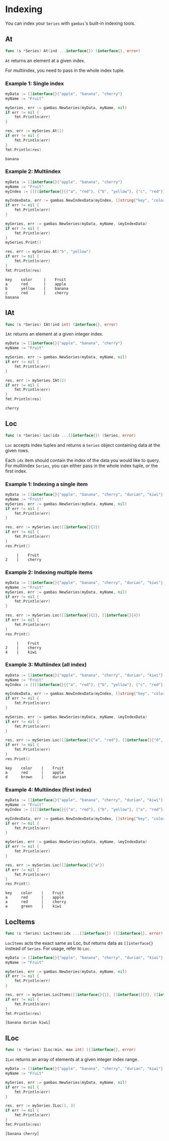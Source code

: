 # Indexing

You can index your `Series` with `gambas`'s built-in indexing tools.

## At

```go
func (s *Series) At(ind ...interface{}) (interface{}, error)
```

`At` returns an element at a given index.

For multiindex, you need to pass in the whole index tuple.

### Example 1: Single index

```go
myData := []interface{}{"apple", "banana", "cherry"}
myName := "Fruit"

mySeries, err := gambas.NewSeries(myData, myName, nil)
if err != nil {
    fmt.Println(err)
}

res, err := mySeries.At(1)
if err != nil {
    fmt.Println(err)
}
fmt.Println(res)
```
```
banana
```

### Example 2: Multiindex

```go
myData := []interface{}{"apple", "banana", "cherry"}
myName := "Fruit"
myIndex := [][]interface{}{{"a", "red"}, {"b", "yellow"}, {"c", "red"}}

myIndexData, err := gambas.NewIndexData(myIndex, []string{"key", "color"})
if err != nil {
    fmt.Println(err)
}

mySeries, err := gambas.NewSeries(myData, myName, &myIndexData)
if err != nil {
    fmt.Println(err)
}
mySeries.Print()

res, err := mySeries.At("b", "yellow")
if err != nil {
    fmt.Println(err)
}
fmt.Println(res)
```
```
key    color     |    Fruit     
a      red       |    apple     
b      yellow    |    banana    
c      red       |    cherry    
banana
```

## IAt

```go
func (s *Series) IAt(ind int) (interface{}, error)
```

`IAt` returns an element at a given integer index.

```go
myData := []interface{}{"apple", "banana", "cherry"}
myName := "Fruit"

mySeries, err := gambas.NewSeries(myData, myName, nil)
if err != nil {
    fmt.Println(err)
}

res, err := mySeries.IAt(2)
if err != nil {
    fmt.Println(err)
}
fmt.Println(res)
```
```
cherry
```

## Loc

```go
func (s *Series) Loc(idx ...[]interface{}) (Series, error)
```

`Loc` accepts index tuples and returns a `Series` object containing data at the given rows.

Each `idx` item should contain the index of the data you would like to query. For multiindex `Series`, you can either pass in the whole index tuple, or the first index.

### Example 1: Indexing a single item

```go
myData := []interface{}{"apple", "banana", "cherry", "durian", "kiwi"}
myName := "Fruit"
mySeries, err := gambas.NewSeries(myData, myName, nil)
if err != nil {
    fmt.Println(err)
}

res, err := mySeries.Loc([]interface{}{2})
if err != nil {
    fmt.Println(err)
}
res.Print()
```
```
     |    Fruit     
2    |    cherry
```

### Example 2: Indexing multiple items

```go
myData := []interface{}{"apple", "banana", "cherry", "durian", "kiwi"}
myName := "Fruit"
mySeries, err := gambas.NewSeries(myData, myName, nil)
if err != nil {
    fmt.Println(err)
}

res, err := mySeries.Loc([]interface{}{2}, []interface{}{4})
if err != nil {
    fmt.Println(err)
}
res.Print()
```
```
     |    Fruit     
2    |    cherry    
4    |    kiwi
```

### Example 3: Multiindex (all index)

```go
myData := []interface{}{"apple", "banana", "cherry", "durian", "kiwi"}
myName := "Fruit"
myIndex := [][]interface{}{{"a", "red"}, {"b", "yellow"}, {"c", "red"}, {"d", "brown"}, {"e", "green"}}

myIndexData, err := gambas.NewIndexData(myIndex, []string{"key", "color"})
if err != nil {
    fmt.Println(err)
}

mySeries, err := gambas.NewSeries(myData, myName, &myIndexData)
if err != nil {
    fmt.Println(err)
}

res, err := mySeries.Loc([]interface{}{"a", "red"}, []interface{}{"d", "brown"})
if err != nil {
    fmt.Println(err)
}
res.Print()
```
```
key    color    |    Fruit     
a      red      |    apple     
d      brown    |    durian
```

### Example 4: Multiindex (first index)

```go
myData := []interface{}{"apple", "banana", "cherry", "durian", "kiwi"}
myName := "Fruit"
myIndex := [][]interface{}{{"a", "red"}, {"b", "yellow"}, {"a", "red"}, {"b", "brown"}, {"a", "green"}}

myIndexData, err := gambas.NewIndexData(myIndex, []string{"key", "color"})
if err != nil {
    fmt.Println(err)
}

mySeries, err := gambas.NewSeries(myData, myName, &myIndexData)
if err != nil {
    fmt.Println(err)
}

res, err := mySeries.Loc([]interface{}{"a"})
if err != nil {
    fmt.Println(err)
}
res.Print()
```
```
key    color    |    Fruit     
a      red      |    apple     
a      red      |    cherry    
a      green    |    kiwi
```

## LocItems

```go
func (s *Series) LocItems(idx ...[]interface{}) ([]interface{}, error)
```

`LocItems` acts the exact same as Loc, but returns data as `[]interface{}` instead of `Series`. For usage, refer to `Loc`.

```go
myData := []interface{}{"apple", "banana", "cherry", "durian", "kiwi"}
myName := "Fruit"

mySeries, err := gambas.NewSeries(myData, myName, nil)
if err != nil {
    fmt.Println(err)
}

res, err := mySeries.LocItems([]interface{}{1}, []interface{}{3}, []interface{}{4})
if err != nil {
    fmt.Println(err)
}
fmt.Println(res)
```
```
[banana durian kiwi]
```

## ILoc

```go
func (s *Series) ILoc(min, max int) ([]interface{}, error)
```

`ILoc` returns an array of elements at a given integer index range.

```go
myData := []interface{}{"apple", "banana", "cherry", "durian", "kiwi"}
myName := "Fruit"

mySeries, err := gambas.NewSeries(myData, myName, nil)
if err != nil {
    fmt.Println(err)
}

res, err := mySeries.ILoc(1, 3)
if err != nil {
    fmt.Println(err)
}
fmt.Println(res)
```
```
[banana cherry]
```